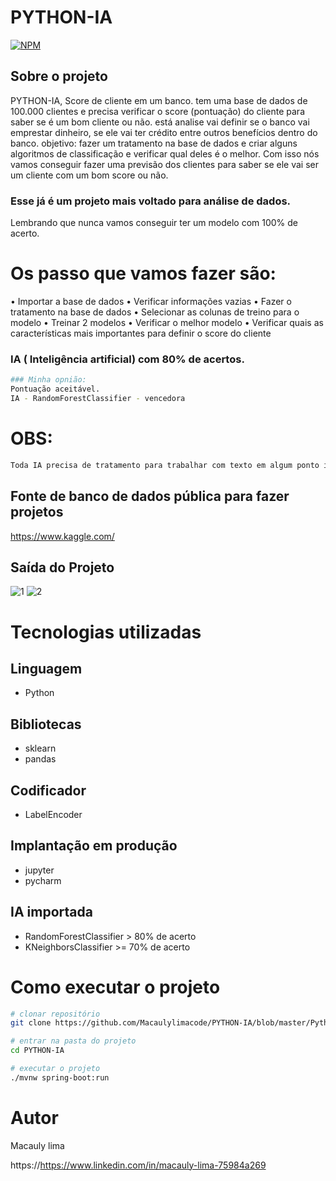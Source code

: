 # PYTHON-IA

[![NPM](https://img.shields.io/npm/l/react)](https://github.com/Macaulylimacode/PYTHON-IA/blob/master/LICENSE) 

## Sobre o projeto

PYTHON-IA, Score de cliente em um banco. tem uma base de dados de 100.000 clientes e precisa verificar o score (pontuação) do cliente para saber se é um bom cliente ou não. está analise vai definir se o banco vai emprestar dinheiro, se ele vai ter crédito entre outros benefícios dentro do banco.
objetivo: fazer um tratamento na base de dados e criar alguns algoritmos de classificação e verificar qual deles é o melhor. Com isso nós vamos conseguir fazer uma previsão dos clientes para saber se ele vai ser um cliente com um bom score ou não.
### Esse já é um projeto mais voltado para análise de dados.
Lembrando que nunca vamos conseguir ter um modelo com 100% de acerto.

# Os passo que vamos fazer são:
• Importar a base de dados
• Verificar informações vazias
• Fazer o tratamento na base de dados
• Selecionar as colunas de treino para o modelo
• Treinar 2 modelos
• Verificar o melhor modelo
• Verificar quais as características mais importantes para definir o score do cliente

### IA ( Inteligência artificial) com 80% de acertos.
```bash
### Minha opnião:
Pontuação aceitável.
IA - RandomForestClassifier - vencedora
```
# OBS:
```bash
Toda IA precisa de tratamento para trabalhar com texto em algum ponto ira virar número.
```
## Fonte de banco de dados pública para fazer projetos

https://www.kaggle.com/

## Saída do Projeto
![1](https://github.com/Macaulylimacode/PYTHON-IA/assets/139823222/76c9e75d-ac35-4348-9d70-cad467d870f4)
![2](https://github.com/Macaulylimacode/PYTHON-IA/assets/139823222/bbcfba02-0cbe-4a67-9f49-10f99005c3b8)

# Tecnologias utilizadas
## Linguagem
- Python
## Bibliotecas
- sklearn
- pandas
## Codificador
- LabelEncoder 
## Implantação em produção
- jupyter
- pycharm
## IA importada
- RandomForestClassifier > 80% de acerto
- KNeighborsClassifier >= 70% de acerto

# Como executar o projeto

```bash
# clonar repositório
git clone https://github.com/Macaulylimacode/PYTHON-IA/blob/master/Python%20IA.py

# entrar na pasta do projeto
cd PYTHON-IA

# executar o projeto
./mvnw spring-boot:run
```

# Autor

Macauly lima

https://https://www.linkedin.com/in/macauly-lima-75984a269
